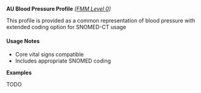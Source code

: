**AU Blood Pressure Profile** *[[FMM Level 0](guidance.html)]*

This profile is provided as a common representation of blood pressure with extended coding option for SNOMED-CT usage

#### Usage Notes
* Core vital signs compatible
* Includes appropriate SNOMED coding

**Examples**

TODO
